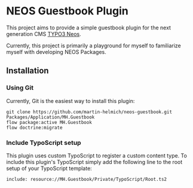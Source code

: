 NEOS Guestbook Plugin
=====================

This project aims to provide a simple guestbook plugin for the
next generation CMS [TYPO3 Neos](http://neos.typo3.org).

Currently, this project is primarily a playground for myself to familiarize
myself with developing NEOS Packages.

Installation
------------

### Using Git

Currently, Git is the easiest way to install this plugin:

    git clone https://github.com/martin-helmich/neos-guestbook.git Packages/Application/MH.Guestbook
    flow package:active MH.Guestbook
    flow doctrine:migrate

### Include TypoScript setup

This plugin uses custom TypoScript to register a custom content type. To include
this plugin's TypoScript simply add the following line to the root setup of your
TypoScript template:

    include: resource://MH.Guestbook/Private/TypoScript/Root.ts2
